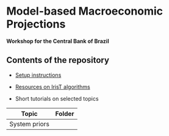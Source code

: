 # Model-based Macroeconomic Projections

__Workshop for the Central Bank of Brazil__


## Contents of the repository

* [Setup instructions](setup.md)

* [Resources on IrisT algorithms](./algorithms)

* Short tutorials on selected topics

| Topic | Folder |
|---|---|
| System priors | [](./system-priors) |


